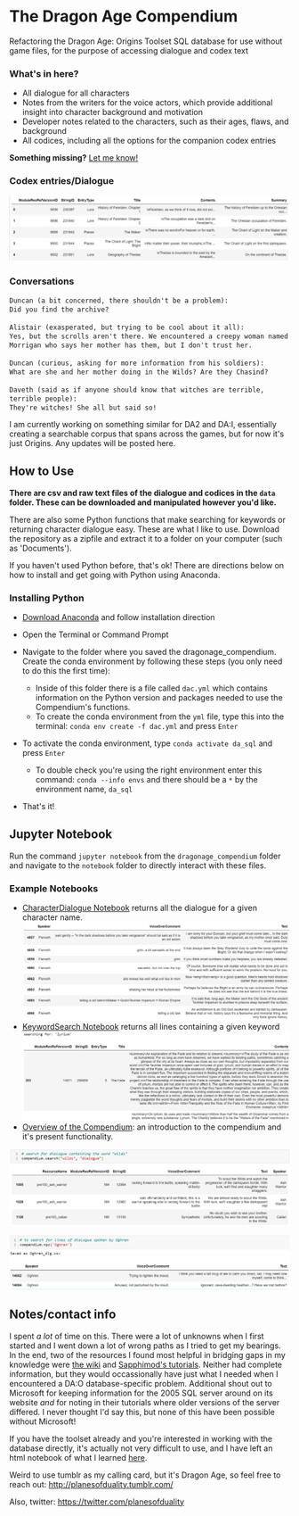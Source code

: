 # The Dragon Age Compendium
Refactoring the Dragon Age: Origins Toolset SQL database for use without game files, for the purpose of accessing dialogue and codex text

### What's in here?
- All dialogue for all characters
- Notes from the writers for the voice actors, which provide additional insight into character background and motivation
- Developer notes related to the characters, such as their ages, flaws, and background
- All codices, including all the options for the companion codex entries 

**Something missing?** [Let me know!](https://twitter.com/planesofduality)

### Codex entries/Dialogue

![codex](https://github.com/pod7/dragonage_compendium/blob/master/screenshots/clean_codex.PNG)

### Conversations

```
Duncan (a bit concerned, there shouldn't be a problem):
Did you find the archive?

Alistair (exasperated, but trying to be cool about it all):
Yes, but the scrolls aren't there. We encountered a creepy woman named Morrigan who says her mother has them, but I don't trust her.

Duncan (curious, asking for more information from his soldiers):
What are she and her mother doing in the Wilds? Are they Chasind?

Daveth (said as if anyone should know that witches are terrible, terrible people):
They're witches! She all but said so!

```

I am currently working on something similar for DA2 and DA:I, essentially creating a searchable corpus that spans across the games, but for now it's just Origins. Any updates will be posted here.

## How to Use

**There are csv and raw text files of the dialogue and codices in the `data` folder. These can be downloaded and manipulated however you'd like.**

There are also some Python functions that make searching for keywords or returning character dialogue easy. These are what I like to use. Download the repository as a zipfile and extract it to a folder on your computer (such as 'Documents'). 

If you haven't used Python before, that's ok! There are directions below on how to install and get going with Python using Anaconda.

### Installing Python

* [Download Anaconda](https://www.anaconda.com/products/individual) and follow installation direction
* Open the Terminal or Command Prompt


* Navigate to the folder where you saved the dragonage_compendium. Create the conda environment by following these steps (you only need to do this the first time):
  - Inside of this folder there is a file called `dac.yml` which contains information on the Python version and packages needed to use the Compendium's functions. 
  - To create the conda environment from the `yml` file, type this into the terminal: `conda env create -f dac.yml` and press `Enter`
* To activate the conda environment, type `conda activate da_sql` and press `Enter`
  - To double check you're using the right environment enter this command: `conda --info envs` and there should be a `*` by the environment name, `da_sql`
* That's it!

## Jupyter Notebook

Run the command `jupyter notebook` from the `dragonage_compendium` folder and navigate to the `notebook` folder to directly interact with these files. 

### Example Notebooks
  - [CharacterDialogue Notebook](https://github.com/pod7/dragonage_compendium/tree/master/notebooks/origins) returns all the dialogue for a given character name.
![Flemeth_DB](https://github.com/pod7/dragonage_compendium/blob/master/screenshots/char_dialogue_flemeth2.PNG)
  - [KeywordSearch Notebook](https://github.com/pod7/dragonage_compendium/tree/master/notebooks/origins) returns all lines containing a given keyword
![Search](https://github.com/pod7/dragonage_compendium/blob/master/screenshots/keyword_search.PNG)
  - [Overview of the Compendium](https://github.com/pod7/dragonage_compendium/tree/master/notebooks/origins): an introduction to the compendium and it's present functionality. 
  
  ![comp_ex1](https://github.com/pod7/dragonage_compendium/blob/master/screenshots/compendium_ex.PNG)
  
  ![comp_ex2](https://github.com/pod7/dragonage_compendium/blob/master/screenshots/compendium_ex2.PNG)

## Notes/contact info

I spent *a lot* of time on this. There were a lot of unknowns when I first started and I went down a lot of wrong paths as I tried to get my bearings. In the end, two of the resources I found most helpful in bridging gaps in my knowledge were [the wiki](http://www.datoolset.net/wiki/Main_Page) and [Sapphimod's tutorials](https://sapphimods.me/tutorials/dialogue-modding-pt-1/). Neither had complete information, but they would occassionally have just what I needed when I encountered a DA:O database-specific problem. Additional shout out to Microsoft for keeping information for the 2005 SQL server around on its website *and* for noting in their tutorials where older versions of the server differed. I never thought I'd say this, but none of this have been possible without Microsoft! 

If you have the toolset already and you're interested in working with the database directly, it's actually not very difficult to use, and I have left an html notebook of what I learned [here](https://github.com/pod7/dragonage_compendium/blob/master/notebooks/origins/exported_notebooks/origins_exploration_html.html). 


Weird to use tumblr as my calling card, but it's Dragon Age, so feel free to reach out: http://planesofduality.tumblr.com/

Also, twitter: https://twitter.com/planesofduality


